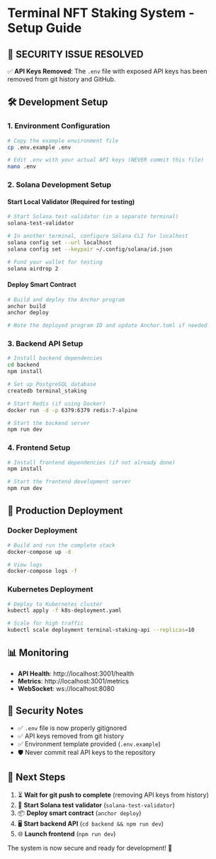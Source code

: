# Terminal NFT Staking System - Setup Guide

## 🚨 SECURITY ISSUE RESOLVED
✅ **API Keys Removed**: The `.env` file with exposed API keys has been removed from git history and GitHub.

## 🛠️ Development Setup

### 1. Environment Configuration
```bash
# Copy the example environment file
cp .env.example .env

# Edit .env with your actual API keys (NEVER commit this file)
nano .env
```

### 2. Solana Development Setup

#### Start Local Validator (Required for testing)
```bash
# Start Solana test validator (in a separate terminal)
solana-test-validator

# In another terminal, configure Solana CLI for localhost
solana config set --url localhost
solana config set --keypair ~/.config/solana/id.json

# Fund your wallet for testing
solana airdrop 2
```

#### Deploy Smart Contract
```bash
# Build and deploy the Anchor program
anchor build
anchor deploy

# Note the deployed program ID and update Anchor.toml if needed
```

### 3. Backend API Setup
```bash
# Install backend dependencies
cd backend
npm install

# Set up PostgreSQL database
createdb terminal_staking

# Start Redis (if using Docker)
docker run -d -p 6379:6379 redis:7-alpine

# Start the backend server
npm run dev
```

### 4. Frontend Setup
```bash
# Install frontend dependencies (if not already done)
npm install

# Start the frontend development server
npm run dev
```

## 🔧 Production Deployment

### Docker Deployment
```bash
# Build and run the complete stack
docker-compose up -d

# View logs
docker-compose logs -f
```

### Kubernetes Deployment
```bash
# Deploy to Kubernetes cluster
kubectl apply -f k8s-deployment.yaml

# Scale for high traffic
kubectl scale deployment terminal-staking-api --replicas=10
```

## 📊 Monitoring

- **API Health**: http://localhost:3001/health
- **Metrics**: http://localhost:3001/metrics
- **WebSocket**: ws://localhost:8080

## 🔐 Security Notes

- ✅ `.env` file is now properly gitignored
- ✅ API keys removed from git history
- ✅ Environment template provided (`.env.example`)
- 🛡️ Never commit real API keys to the repository

## 🚀 Next Steps

1. ⏳ **Wait for git push to complete** (removing API keys from history)
2. 🔧 **Start Solana test validator** (`solana-test-validator`)
3. 📦 **Deploy smart contract** (`anchor deploy`)
4. 🖥️ **Start backend API** (`cd backend && npm run dev`)
5. 🌐 **Launch frontend** (`npm run dev`)

The system is now secure and ready for development! 🎉

